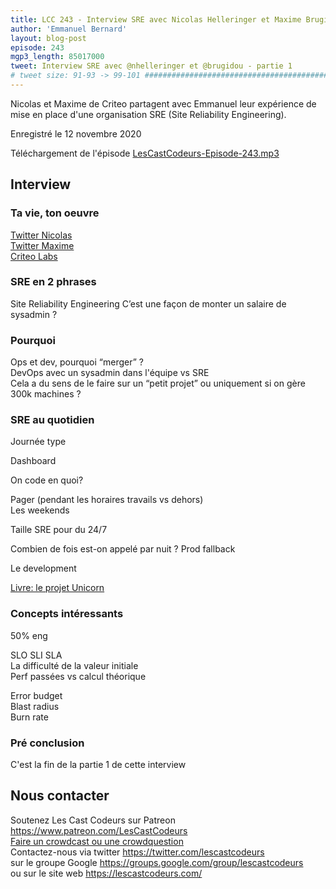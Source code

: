 ```yaml
---
title: LCC 243 - Interview SRE avec Nicolas Helleringer et Maxime Brugidou - partie 1
author: 'Emmanuel Bernard'
layout: blog-post
episode: 243
mgp3_length: 85017000
tweet: Interview SRE avec @nhelleringer et @brugidou - partie 1
# tweet size: 91-93 -> 99-101 #######################################################################
---
```

Nicolas et Maxime de Criteo partagent avec Emmanuel leur expérience de mise en place d'une organisation SRE (Site Reliability Engineering).

Enregistré le 12 novembre 2020  

Téléchargement de l'épisode [LesCastCodeurs-Episode-243.mp3](http://traffic.libsyn.com/lescastcodeurs/LesCastCodeurs-Episode-243.mp3)  

## Interview

### Ta vie, ton oeuvre

[Twitter Nicolas](https://twitter.com/nhelleringer)  
[Twitter Maxime](https://twitter.com/brugidou)  
[Criteo Labs](https://labs.criteo.com)  

### SRE en 2 phrases

Site Reliability Engineering
C’est une façon de monter un salaire de sysadmin ?

### Pourquoi

Ops et dev, pourquoi “merger” ?  
DevOps avec un sysadmin dans l'équipe vs SRE  
Cela a du sens de le faire sur un “petit projet” ou uniquement si on gère 300k machines ?

### SRE au quotidien

Journée type

Dashboard

On code en quoi?

Pager (pendant les horaires travails vs dehors)  
Les weekends

Taille SRE pour du 24/7

Combien de fois est-on appelé par nuit ?
Prod fallback

Le development

[Livre: le projet Unicorn](https://www.epflpress.org/produit/982/9782889153626/le-projet-unicorn)  

### Concepts intéressants

50% eng

SLO SLI SLA  
La difficulté de la valeur initiale  
Perf passées vs calcul théorique  

Error budget  
Blast radius  
Burn rate

### Pré conclusion

C'est la fin de la partie 1 de cette interview

## Nous contacter

Soutenez Les Cast Codeurs sur Patreon <https://www.patreon.com/LesCastCodeurs>  
[Faire un crowdcast ou une crowdquestion](https://lescastcodeurs.com/crowdcasting/)  
Contactez-nous via twitter <https://twitter.com/lescastcodeurs>  
sur le groupe Google <https://groups.google.com/group/lescastcodeurs>  
ou sur le site web <https://lescastcodeurs.com/>

